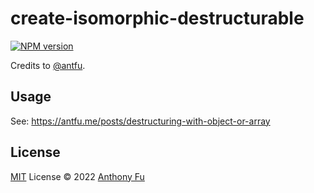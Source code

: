 # create-isomorphic-destructurable

[![NPM version](https://img.shields.io/npm/v/create-isomorphic-destructurable?color=a1b858&label=)](https://www.npmjs.com/package/create-isomorphic-destructurable)

Credits to [@antfu](https://github.com/antfu).

## Usage

See: <https://antfu.me/posts/destructuring-with-object-or-array>

## License

[MIT](./LICENSE) License © 2022 [Anthony Fu](https://github.com/antfu)
